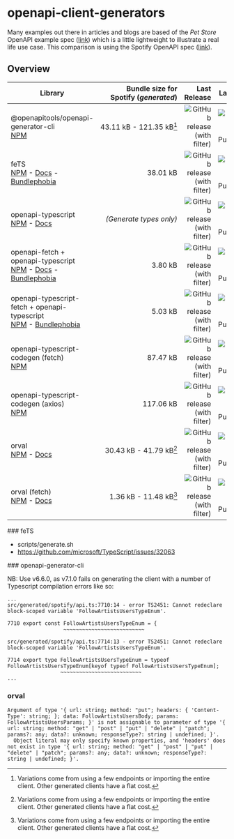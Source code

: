 # openapi-client-generators

Many examples out there in articles and blogs are based of the _Pet Store_ OpenAPI example spec ([link](https://github.com/OAI/OpenAPI-Specification/blob/main/examples/v3.0/petstore.json)) which is a little lightweight to illustrate a real life use case. This comparison is using the Spotify OpenAPI spec ([link](https://raw.githubusercontent.com/APIs-guru/openapi-directory/main/APIs/spotify.com/sonallux/2023.2.27/openapi.yaml)).

## Overview

| Library                                                                                                                                                                                            |                             Bundle size for Spotify (_generated_) |                                                                                                            Last Release |                                                                                                                        Last Publish |                                                                                                        Stars |                                                                                 Downloads |
| -------------------------------------------------------------------------------------------------------------------------------------------------------------------------------------------------- | ----------------------------------------------------------------: | ----------------------------------------------------------------------------------------------------------------------: | ----------------------------------------------------------------------------------------------------------------------------------: | -----------------------------------------------------------------------------------------------------------: | ----------------------------------------------------------------------------------------: |
| @openapitools/openapi-generator-cli<br />[NPM](https://www.npmjs.com/package/@openapitools/openapi-generator-cli)                                                                                  | <span style="white-space: nowrap">43.11 kB - 121.35 kB[^1]</span> |         ![GitHub release (with filter)](https://img.shields.io/github/v/release/OpenAPITools/openapi-generator?label=v) |         ![GitHub Release Date - Published_At](https://img.shields.io/github/release-date/OpenAPITools/openapi-generator?label=date) |         ![GitHub Repo stars](https://img.shields.io/github/stars/OpenAPITools/openapi-generator?logo=github) | ![npm](https://img.shields.io/npm/dm/@openapitools/openapi-generator-cli?logo=npm&label=) |
| feTS<br />[NPM](https://www.npmjs.com/package/fets) - [Docs](https://the-guild.dev/) - [Bundlephobia](fets@0.6.5)                                                                                  |                                                          38.01 kB |                           ![GitHub release (with filter)](https://img.shields.io/github/v/release/ardatan/fets?label=v) |                           ![GitHub Release Date - Published_At](https://img.shields.io/github/release-date/ardatan/fets?label=date) |                           ![GitHub Repo stars](https://img.shields.io/github/stars/ardatan/fets?logo=github) |                                ![npm](https://img.shields.io/npm/dm/fets?logo=npm&label=) |
| openapi-typescript<br />[NPM](https://www.npmjs.com/package/openapi-typescript) - [Docs](https://openapi-ts.pages.dev)                                                                             |                                           _(Generate types only)_ |              ![GitHub release (with filter)](https://img.shields.io/github/v/release/drwpow/openapi-typescript?label=v) |              ![GitHub Release Date - Published_At](https://img.shields.io/github/release-date/drwpow/openapi-typescript?label=date) |              ![GitHub Repo stars](https://img.shields.io/github/stars/drwpow/openapi-typescript?logo=github) |                  ![npm](https://img.shields.io/npm/dm/openapi-typescript?logo=npm&label=) |
| openapi-fetch + openapi-typescript<br />[NPM](https://www.npmjs.com/package/openapi-fetch) - [Docs](https://openapi-ts.pages.dev) - [Bundlephobia](https://bundlephobia.com/package/openapi-fetch) |                                                           3.80 kB |                   ![GitHub release (with filter)](https://img.shields.io/github/v/release/drwpow/openapi-fetch?label=v) |                   ![GitHub Release Date - Published_At](https://img.shields.io/github/release-date/drwpow/openapi-fetch?label=date) |                   ![GitHub Repo stars](https://img.shields.io/github/stars/drwpow/openapi-fetch?logo=github) |                       ![npm](https://img.shields.io/npm/dm/openapi-fetch?logo=npm&label=) |
| openapi-typescript-fetch + openapi-typescript<br />[NPM](https://www.npmjs.com/package/openapi-typescript-fetch) - [Bundlephobia](https://bundlephobia.com/package/openapi-typescript-fetch)       |                                                           5.03 kB |   ![GitHub release (with filter)](https://img.shields.io/github/v/release/ajaishankar/openapi-typescript-fetch?label=v) |   ![GitHub Release Date - Published_At](https://img.shields.io/github/release-date/ajaishankar/openapi-typescript-fetch?label=date) |   ![GitHub Repo stars](https://img.shields.io/github/stars/ajaishankar/openapi-typescript-fetch?logo=github) |            ![npm](https://img.shields.io/npm/dm/openapi-typescript-fetch?logo=npm&label=) |
| openapi-typescript-codegen (fetch)<br />[NPM](https://www.npmjs.com/package/openapi-typescript-codegen)                                                                                            |                                                          87.47 kB | ![GitHub release (with filter)](https://img.shields.io/github/v/release/ferdikoomen/openapi-typescript-codegen?label=v) | ![GitHub Release Date - Published_At](https://img.shields.io/github/release-date/ferdikoomen/openapi-typescript-codegen?label=date) | ![GitHub Repo stars](https://img.shields.io/github/stars/ferdikoomen/openapi-typescript-codegen?logo=github) |          ![npm](https://img.shields.io/npm/dm/openapi-typescript-codegen?logo=npm&label=) |
| openapi-typescript-codegen (axios)<br />[NPM](https://www.npmjs.com/package/openapi-typescript-codegen)                                                                                            |                                                         117.06 kB | ![GitHub release (with filter)](https://img.shields.io/github/v/release/ferdikoomen/openapi-typescript-codegen?label=v) | ![GitHub Release Date - Published_At](https://img.shields.io/github/release-date/ferdikoomen/openapi-typescript-codegen?label=date) | ![GitHub Repo stars](https://img.shields.io/github/stars/ferdikoomen/openapi-typescript-codegen?logo=github) |          ![npm](https://img.shields.io/npm/dm/openapi-typescript-codegen?logo=npm&label=) |
| orval<br />[NPM](https://www.npmjs.com/package/orval) - [Docs](https://orval.dev/)                                                                                                                 |  <span style="white-space: nowrap">30.43 kB - 41.79 kB[^1]</span> |                        ![GitHub release (with filter)](https://img.shields.io/github/v/release/anymaniax/orval?label=v) |                        ![GitHub Release Date - Published_At](https://img.shields.io/github/release-date/anymaniax/orval?label=date) |                        ![GitHub Repo stars](https://img.shields.io/github/stars/anymaniax/orval?logo=github) |                               ![npm](https://img.shields.io/npm/dm/orval?logo=npm&label=) |
| orval (fetch)<br />[NPM](https://www.npmjs.com/package/orval) - [Docs](https://orval.dev/)                                                                                                         |   <span style="white-space: nowrap">1.36 kB - 11.48 kB[^1]</span> |                        ![GitHub release (with filter)](https://img.shields.io/github/v/release/anymaniax/orval?label=v) |                        ![GitHub Release Date - Published_At](https://img.shields.io/github/release-date/anymaniax/orval?label=date) |                        ![GitHub Repo stars](https://img.shields.io/github/stars/anymaniax/orval?logo=github) |                               ![npm](https://img.shields.io/npm/dm/orval?logo=npm&label=) |

[^1]: Variations come from using a few endpoints or importing the entire client. Other generated clients have a flat cost.

### feTS

- scripts/generate.sh
- https://github.com/microsoft/TypeScript/issues/32063

### openapi-generator-cli

NB: Use v6.6.0, as v7.1.0 fails on generating the client with a number of Typescript compilation errors like so:

```
...
src/generated/spotify/api.ts:7710:14 - error TS2451: Cannot redeclare block-scoped variable 'FollowArtistsUsersTypeEnum'.

7710 export const FollowArtistsUsersTypeEnum = {
                  ~~~~~~~~~~~~~~~~~~~~~~~~~~

src/generated/spotify/api.ts:7714:13 - error TS2451: Cannot redeclare block-scoped variable 'FollowArtistsUsersTypeEnum'.

7714 export type FollowArtistsUsersTypeEnum = typeof FollowArtistsUsersTypeEnum[keyof typeof FollowArtistsUsersTypeEnum];
                 ~~~~~~~~~~~~~~~~~~~~~~~~~~
...
```

### orval

```
Argument of type '{ url: string; method: "put"; headers: { 'Content-Type': string; }; data: FollowArtistsUsersBody; params: FollowArtistsUsersParams; }' is not assignable to parameter of type '{ url: string; method: "get" | "post" | "put" | "delete" | "patch"; params?: any; data?: unknown; responseType?: string | undefined; }'.
  Object literal may only specify known properties, and 'headers' does not exist in type '{ url: string; method: "get" | "post" | "put" | "delete" | "patch"; params?: any; data?: unknown; responseType?: string | undefined; }'.
```
